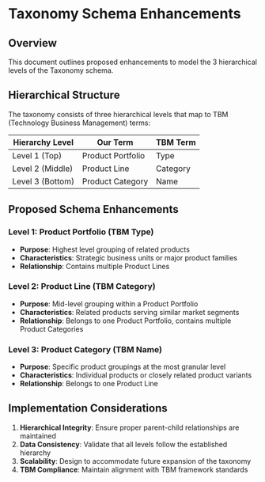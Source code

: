 # Taxonomy Schema Enhancements

## Overview

This document outlines proposed enhancements to model the 3 hierarchical levels of the Taxonomy schema.

## Hierarchical Structure

The taxonomy consists of three hierarchical levels that map to TBM (Technology Business Management) terms:

| Hierarchy Level  | Our Term          | TBM Term |
| ---------------- | ----------------- | -------- |
| Level 1 (Top)    | Product Portfolio | Type     |
| Level 2 (Middle) | Product Line      | Category |
| Level 3 (Bottom) | Product Category  | Name     |

## Proposed Schema Enhancements

### Level 1: Product Portfolio (TBM Type)

- **Purpose**: Highest level grouping of related products
- **Characteristics**: Strategic business units or major product families
- **Relationship**: Contains multiple Product Lines

### Level 2: Product Line (TBM Category)

- **Purpose**: Mid-level grouping within a Product Portfolio
- **Characteristics**: Related products serving similar market segments
- **Relationship**: Belongs to one Product Portfolio, contains multiple Product Categories

### Level 3: Product Category (TBM Name)

- **Purpose**: Specific product groupings at the most granular level
- **Characteristics**: Individual products or closely related product variants
- **Relationship**: Belongs to one Product Line

## Implementation Considerations

1. **Hierarchical Integrity**: Ensure proper parent-child relationships are maintained
2. **Data Consistency**: Validate that all levels follow the established hierarchy
3. **Scalability**: Design to accommodate future expansion of the taxonomy
4. **TBM Compliance**: Maintain alignment with TBM framework standards
